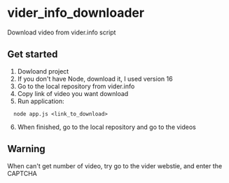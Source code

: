 # vider_info_downloader
Download video from vider.info script

## Get started 
1. Dowloand project 
2. If you don't have Node, download it, I used version 16
3. Go to the local repository from vider.info
4. Copy link of video you want download
5. Run application:
```
  node app.js <link_to_download>
```
6. When finished, go to the local repository and go to the videos

## Warning 
When can't get number of video, try go to the vider webstie, and enter the CAPTCHA
